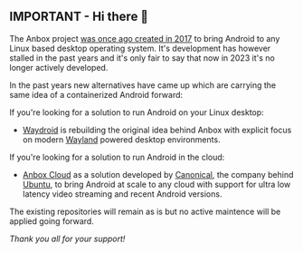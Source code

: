 ## IMPORTANT - Hi there 👋


The Anbox project [was once ago created in 2017](https://www.omgubuntu.co.uk/2017/04/android-apps-linux-desktop-anbox) to bring Android to any Linux based desktop operating system. It's development has however stalled in the past years and it's only fair to say that now in 2023 it's no longer actively developed.

In the past years new alternatives have came up which are carrying the same idea of a containerized Android forward:

If you're looking for a solution to run Android on your Linux desktop:

* [Waydroid](https://waydro.id/) is rebuilding the original idea behind Anbox with explicit focus on modern [Wayland](https://wayland.freedesktop.org/) powered desktop environments.

If you're looking for a solution to run Android in the cloud:

* [Anbox Cloud](https://anbox-cloud.io) as a solution developed by [Canonical](https://canonical.com), the company behind [Ubuntu](https://ubuntu.com), to bring Android at scale to any cloud with support for ultra low latency video streaming and recent Android versions.

The existing repositories will remain as is but no active maintence will be applied going forward.

*Thank you all for your support!*

